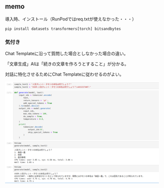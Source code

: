 ## memo

導入時、インストール（RunPodではreq.txtが使えなかった・・・）

```
pip install datasets transformers[torch] bitsandbytes
```

### 気付き

Chat Templateに沿って質問した場合としなかった場合の違い。

「文章生成」AIは「続きの文章を作ろうとすること」が分かる。

対話に特化させるためにChat Templateに従わせるのがよい。

![](asset/image1.png)
